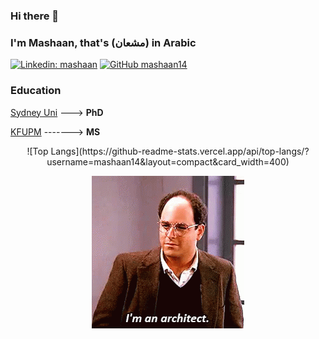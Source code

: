 ### Hi there 👋
### I'm Mashaan, that's (مشعان) in Arabic
[![Linkedin: mashaan](https://img.shields.io/badge/LinkedIn-0077B5?style=for-the-badge&logo=linkedin&logoColor=white)](https://linkedin.com/in/mashaan)
[![GitHub mashaan14](https://img.shields.io/badge/GitHub-100000?style=for-the-badge&logo=github&logoColor=white)](https://github.com/mashaan14)

### Education

[Sydney Uni](https://www.sydney.edu.au/) ---> **PhD**

[KFUPM](http://www.kfupm.edu.sa/) -------> **MS**

<p align="center">
  ![Top Langs](https://github-readme-stats.vercel.app/api/top-langs/?username=mashaan14&layout=compact&card_width=400)
</p>

<p align="center">
  <img src="seinfeld-george.gif" />
</p>
